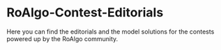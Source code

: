 # RoAlgo-Contest-Editorials
Here you can find the editorials and the model solutions for the contests powered up by the RoAlgo community.
